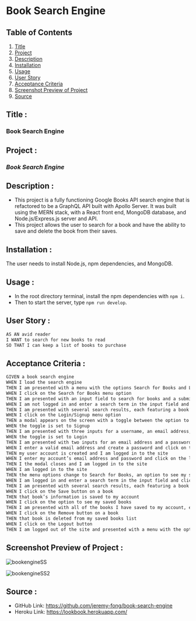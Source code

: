 # Book Search Engine

## Table of Contents
1. [Title](#title)
2. [Project](#project)
3. [Description](#description)
4. [Installation](#installation)
5. [Usage](#usage)
6. [User Story](#user-story)
7. [Acceptance Criteria](#acceptance-criteria)
8. [Screenshot Preview of Project](#screenshot-preview-of-project)
9. [Source](#source)

## Title :
### Book Search Engine

## Project :
### *Book Search Engine*

## Description :
* This project is a fully functioning Google Books API search engine that is refactored to be a GraphQL API built with Apollo Server. It was built using the MERN stack, with a React front end, MongoDB database, and Node.js/Express.js server and API. 
* This project allows the user to search for a book and have the ability to save and delete the book from their saves. 

## Installation :
The user needs to install Node.js, npm dependencies, and MongoDB.

## Usage :
- In the root directory terminal, install the npm dependencies with `npm i`.
- Then to start the server, type `npm run develop`.

## User Story :
```md
AS AN avid reader
I WANT to search for new books to read
SO THAT I can keep a list of books to purchase
```

## Acceptance Criteria :
```md
GIVEN a book search engine
WHEN I load the search engine
THEN I am presented with a menu with the options Search for Books and Login/Signup and an input field to search for books and a submit button
WHEN I click on the Search for Books menu option
THEN I am presented with an input field to search for books and a submit button
WHEN I am not logged in and enter a search term in the input field and click the submit button
THEN I am presented with several search results, each featuring a book’s title, author, description, image, and a link to that book on the Google Books site
WHEN I click on the Login/Signup menu option
THEN a modal appears on the screen with a toggle between the option to log in or sign up
WHEN the toggle is set to Signup
THEN I am presented with three inputs for a username, an email address, and a password, and a signup button
WHEN the toggle is set to Login
THEN I am presented with two inputs for an email address and a password and login button
WHEN I enter a valid email address and create a password and click on the signup button
THEN my user account is created and I am logged in to the site
WHEN I enter my account’s email address and password and click on the login button
THEN I the modal closes and I am logged in to the site
WHEN I am logged in to the site
THEN the menu options change to Search for Books, an option to see my saved books, and Logout
WHEN I am logged in and enter a search term in the input field and click the submit button
THEN I am presented with several search results, each featuring a book’s title, author, description, image, and a link to that book on the Google Books site and a button to save a book to my account
WHEN I click on the Save button on a book
THEN that book’s information is saved to my account
WHEN I click on the option to see my saved books
THEN I am presented with all of the books I have saved to my account, each featuring the book’s title, author, description, image, and a link to that book on the Google Books site and a button to remove a book from my account
WHEN I click on the Remove button on a book
THEN that book is deleted from my saved books list
WHEN I click on the Logout button
THEN I am logged out of the site and presented with a menu with the options Search for Books and Login/Signup and an input field to search for books and a submit button  
```


## Screenshot Preview of Project :
![bookengineSS](https://user-images.githubusercontent.com/112743562/224990478-8a39b660-dcb4-4b8b-8bbe-910c102a1d6c.jpg)


![bookengineSS2](https://user-images.githubusercontent.com/112743562/224990502-1f31d1c3-e0bb-4e51-bd15-789cce598a06.jpg)


## Source :
- GitHub Link: https://github.com/jeremy-fong/book-search-engine
- Heroku Link: https://lookbook.herokuapp.com/
